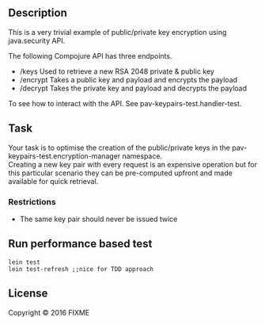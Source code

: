 ## Description

This is a very trivial example of public/private key encryption using java.security API.  

The following Compojure API has three endpoints.

- /keys Used to retrieve a new RSA 2048 private & public key
- /encrypt Takes a public key and payload and encrypts the payload
- /decrypt Takes the private key and payload and decrypts the payload

To see how to interact with the API. See pav-keypairs-test.handler-test.

## Task

Your task is to optimise the creation of the public/private keys in the pav-keypairs-test.encryption-manager namespace.  
Creating a new key pair with every request is an expensive operation but for this particular scenario they can be pre-computed 
upfront and made available for quick retrieval.

### Restrictions

- The same key pair should never be issued twice
    
## Run performance based test

    lein test
    lein test-refresh ;;nice for TDD approach

## License

Copyright © 2016 FIXME
